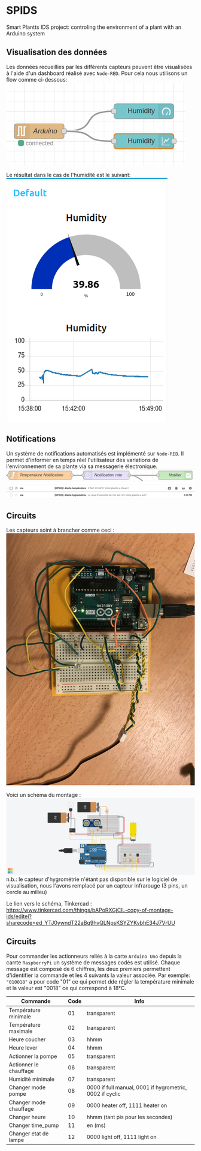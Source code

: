 # SPIDS
Smart Plantts IDS project: controling the environment of a plant with an Arduino system

## Visualisation des données
Les données recueillies par les différents capteurs peuvent être visualisées à l'aide d'un dashboard réalisé avec `Node-RED`. Pour cela nous utilisons un flow comme ci-dessous:   
![pic](assets/node-red-dashboard.png)

Le résultat dans le cas de l'humidité est le suivant:    
![dashboard_hum](assets/humidity_dashboard.png)

## Notifications
Un système de notifications automatisés est implémenté sur `Node-RED`. Il permet d'informer en temps réel l'utilisateur des variations de l'environnement de sa plante via sa messagerie électronique. 
![notification](assets/notification.png)    
![emails](assets/mails.png)



## Circuits
Les capteurs soint à brancher comme ceci :
![photo](assets/montage_capteurs.jpg)

Voici un schéma du montage : 
![schéma](assets/capteurs_schema.PNG)
n.b.: le capteur d'hygrométrie n'étant pas disponible sur le logiciel de visualisation, nous l'avons remplacé par un capteur infrarouge (3 pins, un cercle au milieu)

Le lien vers le schéma, Tinkercad : https://www.tinkercad.com/things/bAPoRXGjClL-copy-of-montage-ids/editel?sharecode=ed_YTJ0ywndT22aBq9hvQLNpsKSYZYKvbhE34J7VrUU

## Circuits

Pour commander les actionneurs reliés à la carte `Arduino Uno` depuis la carrte `RaspberryPi` un système de messages codés est utilisé. Chaque message est composé de 6 chiffres, les deux premiers permettent d'identifier la commande et les 4 suivants la valeur associée. Par exemple: `"010018"` a pour code "01" ce qui permet dde régler la température minimale et la valeur est "0018" ce qui correspond à 18°C. 

| Commande               | Code | Info  |
|------------------------|------|-------|
| Température minimale   | 01   |transparent	|
| Température maximale   | 02   |transparent	|
| Heure coucher 	 | 03   |hhmm 		|
| Heure lever 		 | 04   |hhmm		|
| Actionner la pompe     | 05   |transparent	|
| Actionner le chauffage | 06   |transparent	|
| Humidité minimale      | 07   |transparent	|
| Changer mode pompe     | 08   |0000 if full manual, 0001 if hygrometric, 0002 if cyclic	|
| Changer mode chauffage | 09   |0000 heater off, 1111 heater on|
| Changer heure		 | 10   |hhmm (tant pis pour les secondes)|
| Changer time_pump	 | 11 	|en (ms)	|
| Changer etat de lampe  | 12   |0000 light off, 1111 light on|




